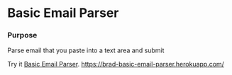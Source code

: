 # Basic Email Parser

### Purpose

Parse email that you paste into a text area and submit

Try it [Basic Email Parser](https://brad-basic-email-parser.herokuapp.com/).
https://brad-basic-email-parser.herokuapp.com/
